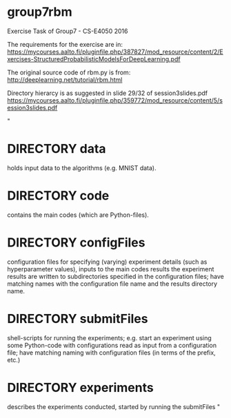 # group7rbm
Exercise Task of Group7 - CS-E4050 2016

The requirements for the exercise are in: 
https://mycourses.aalto.fi/pluginfile.php/387827/mod_resource/content/2/Exercises-StructuredProbabilisticModelsForDeepLearning.pdf

The original source code of rbm.py is from:
http://deeplearning.net/tutorial/rbm.html

Directory hierarcy is as suggested in slide 29/32 of session3slides.pdf
https://mycourses.aalto.fi/pluginfile.php/359772/mod_resource/content/5/session3slides.pdf

"
# DIRECTORY data
holds input data to the algorithms (e.g. MNIST data).

# DIRECTORY code 		
contains the main codes (which are Python-files).

# DIRECTORY configFiles
configuration files for specifying (varying) experiment details (such as hyperparameter values), inputs to the main codes
results the experiment results are written to subdirectories specified in the
configuration files; have matching names with the configuration file name
and the results directory name.

# DIRECTORY submitFiles	
shell-scripts for running the experiments; e.g. start an experiment using some Python-code with configurations read as input from a configuration file; have matching naming with configuration files (in terms of the prefix,
etc.)

# DIRECTORY experiments	
describes the experiments conducted, started by running the submitFiles
"

